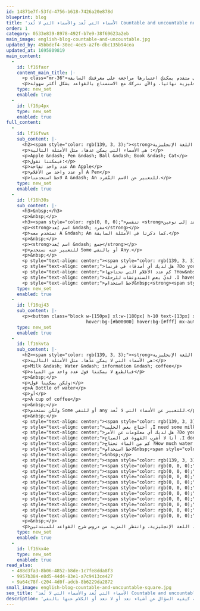 ```yaml
---
id: 14871e7f-53fd-4756-b618-7426a20e878d
blueprint: blog
title: 'الأسماء التي تُعد والأسماء التي لا تُعد Countable and uncountable nouns'
order: 1
category: 0533e839-8978-492f-b7e9-38f69623a2eb
main_image: english-blog-countable-and-uncountable.jpg
updated_by: 45bbdef4-30ec-4ee5-a2f6-dbc135b94cea
updated_at: 1695809819
main_content:
  -
    id: lf16faxr
    content_main_title: |-
      <p class="mr-36">أهلاً بك في درس الأسماء التي تُعد والأسماء التي لا تُعد في اللغة الإنجليزية، اذا كنت مبتديء فستجد شرح مُبسط للقاعدة وستخرج من الدرس لديك القدرة على التفرقة بينهما، واذا كنت في مستوى متقدم يمكنك اعتبارها مراجعة على معرفتك السابقة.</p>
      <p>لا تنسى عدم الربط بين قواعد اللغة العربية وقواعد اللغة الإنجليزية نهائياً، والآن نتركك مع الاستمتاع بالقواعد بشكل أكثر سهولة.</p>
    type: new_set
    enabled: true
  -
    id: lf16p4px
    type: new_set
    enabled: true
full_content:
  -
    id: lf16fvws
    sub_content: |-
      <h2><span style="color: rgb(139, 3, 3);"><strong>الأسماء التي تُعد في اللغة الإنجليزية</strong></span></h2>
      <p>هى الأسماء التي يمكن عدها، مثل الأمثلة التالية :</p>
      <p>Apple &ndash; Pen &ndash; Ball &ndash; Book &ndash; Cat</p>
      <p>فيمكننا نقول:</p>
      <p>عدد واحد تفاحة An Apple</p>
      <p>أو عدد واحد من الأقلام A Pen</p>
      <p>لاحظ استخدمنا A &ndash; An للتعبير عن الاسم المُفرد.</p>
    type: new_set
    enabled: true
  -
    id: lf16h30s
    sub_content: |-
      <h3>&nbsp;</h3>
      <p>&nbsp;</p>
      <h3><span style="color: rgb(0, 0, 0);">تنقسم <strong>الأسماء المُفرد التي تُعد إلى نوعين:</strong></span></h3>
      <p><strong>اسم يُعد &ndash; مفرد</strong></p>
      <p>نستخدم معه A &ndash; An كما ذكرنا في الأمثلة السابقة.</p>
      <p>&nbsp;</p>
      <p><strong>اسم يُعد &ndash; جمع</strong></p>
      <p>للتعبير عنه نستخدم Some أو بالنفي Any.</p>
      <p>&nbsp;</p>
      <p style="text-align: center;"><span style="color: rgb(139, 3, 3);">أمثلة:</span></p>
      <p style="text-align: center;">هل لديك أي أصدقاء في فرنسا ?Do you have&nbsp;<span style="color: rgb(139, 3, 3);"><strong>any</strong>&nbsp;</span>friends in France</p>
      <p style="text-align: center;">كم عدد الأقلام التي نحتاجها ?How&nbsp;<span style="color: rgb(139, 3, 3);"><strong>many</strong>&nbsp;</span>pens do we need</p>
      <p style="text-align: center;">لديّ بعض السندوتشات للرحلة .I have&nbsp;<span style="color: rgb(139, 3, 3);"><strong>some</strong>&nbsp;</span>sandwiches for the trip</p>
      <p style="text-align: center;">لاحظ استخدام&nbsp;<strong><span style="color: rgb(139, 3, 3);">How many</span></strong><span style="color: rgb(139, 3, 3);">&nbsp;</span>في السؤال عن الأسماء التي تُعد.</p>
    type: new_set
    enabled: true
  -
    id: lf16qj43
    sub_content: |-
      <p><button class="block w-[150px] xl:w-[180px] h-10 text-[13px] xl:text-[16px] !bg-[#8b0303] text-gray-200 rounded-lg
                              hover:bg-[#b00000] hover:bg-[#fff] mx-auto" type="button"><a href="../../../../general-english-courses" target="_blank" rel="noopener">ابدأ رحلة التعلم الأن</a></button></p>
    type: new_set
    enabled: true
  -
    id: lf16kvta
    sub_content: |-
      <h2><span style="color: rgb(139, 3, 3);"><strong>الأسماء التي لا تُعد في اللغة الإنجليزية</strong></span></h2>
      <p>هى الأسماء التي لا يمكن عدّها، مثل الأمثلة التالية:</p>
      <p>Milk &ndash; Water &ndash; information &ndash; coffee</p>
      <p>فبالطبع لا يمكننا قول عدد واحد من المياه</p>
      <p>&nbsp;</p>
      <p>ولكن يمكننا قول:</p>
      <p>A Bottle of water</p>
      <p>أو</p>
      <p>A cup of coffee</p>
      <p>&nbsp;</p>
      <p>ولكن نستخدم Some أو للنفي any للتعبير عن الأسماء التي لا تُعد.</p>
      <p>&nbsp;</p>
      <p style="text-align: center;"><span style="color: rgb(139, 3, 3);">أمثلة:</span></p>
      <p style="text-align: center;">أحتاج بعض الحليب .I need some milk</p>
      <p style="text-align: center;">هل لديك أي معلومات عن الأمر ?Do you have any information about it</p>
      <p style="text-align: center;">أنا لا أشرب القهوة في الصباح .I don&rsquo;t drink coffee in the morning</p>
      <p style="text-align: center;">كم من الماء تحتاج ?How much water do you need</p>
      <p style="text-align: center;">لاحظ استخدام&nbsp;<span style="color: rgb(139, 3, 3);"><strong>How much</strong></span> في السؤال عن الأسماء التي تُعد.</p>
      <p style="text-align: center;">&nbsp;</p>
      <p style="text-align: center;"><span style="color: rgb(139, 3, 3);"><strong>أمثلة بعض الأسماء التي لا تُعد الشائعة الإستخدام:</strong></span></p>
      <p style="text-align: center;"><span style="color: rgb(0, 0, 0);">Rice أرز</span></p>
      <p style="text-align: center;"><span style="color: rgb(0, 0, 0);">Furniture أثاث</span></p>
      <p style="text-align: center;"><span style="color: rgb(0, 0, 0);">Advice نصائح</span></p>
      <p style="text-align: center;"><span style="color: rgb(0, 0, 0);">Money أموال</span></p>
      <p style="text-align: center;"><span style="color: rgb(0, 0, 0);">Information معلومات</span></p>
      <p style="text-align: center;"><span style="color: rgb(0, 0, 0);">Time الوقت</span></p>
      <p style="text-align: center;"><span style="color: rgb(0, 0, 0);">Food الطعام</span></p>
      <p style="text-align: center;"><span style="color: rgb(0, 0, 0);">Meat اللحم</span></p>
      <p style="text-align: center;"><span style="color: rgb(0, 0, 0);">Energy الطاقة</span></p>
      <p style="text-align: center;"><span style="color: rgb(0, 0, 0);">Beauty الجمال</span></p>
      <p>&nbsp;</p>
      <p>انتهينا من الدرس ونتمنى أن تكون القاعدة أصبحت أبسط من ذي قبل، لا تترد في التواصل معنا بأي استفسار لديك عن قواعد اللغة الإنجليزية، وانتظر المزيد من دروس شرح القواعد للمبتدئين.</p>
    type: new_set
    enabled: true
  -
    id: lf16kx4e
    type: new_set
    enabled: true
read_also:
  - 488d3fa3-8b06-4852-b8de-1c7fe8dda8f3
  - 9957b384-e8d5-44d4-83e1-a7c9413ce427
  - 9a64c78f-c204-4d0f-adcb-8b6229da2872
small_image: english-blog-countable-and-uncountable-square.jpg
seo_title: 'الأسماء التي تُعد والأسماء التي لا تُعد Countable and uncountable nouns l | معهد بروليدرز'
description: 'شرح مُبسط لقاعدة الأسماء التي تُعد والأسماء التي لا تُعد في اللغة الإنجليزية مع معرفة كيفية السؤال عن أشياء تعد أو لا تعد أو الكلام عنها بالنفي.'
---
```


